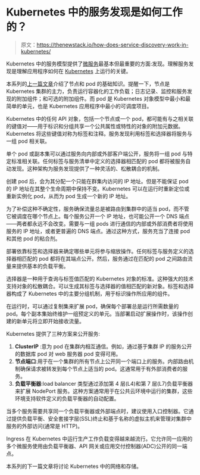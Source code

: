 # Kubernetes 中的服务发现是如何工作的？

> 原文：<https://thenewstack.io/how-does-service-discovery-work-in-kubernetes/>

Kubernetes 中的服务模型提供了[微服务](https://thenewstack.io/category/microservices/)最基本但最重要的方面:发现。理解服务发现是理解应用程序如何在 [Kubernetes](https://thenewstack.io/category/kubernetes/) 上运行的关键。

本系列的[上一篇文章](https://thenewstack.io/how-do-applications-run-on-kubernetes/)介绍了节点和 pod 的基础知识。提醒一下，节点是 Kubernetes 集群的主力，负责运行容器化的工作负载；日志记录、监控和服务发现的附加组件；和可选的附加组件。而 pod 是 Kubernetes 对象模型中最小和最简单的单元，也是 Kubernetes 应用程序中最小的可调度项目。

Kubernetes 中的任何 API 对象，包括一个节点或一个 pod，都可能有与之相关联的键值对——用于标识和分组共享一个公共属性或特性的对象的附加元数据。Kubernetes 将这些键值对称为标签和注释。服务发现利用标签和选择器将服务与一组 pod 相关联。

单个 pod 或副本集可以通过服务向内部或外部客户端公开，服务将一组 pod 与特定标准相关联。任何标签与服务清单中定义的选择器相匹配的 pod 都将被服务自动发现。这种架构为服务发现提供了一种灵活的、松散耦合的机制。

创建 pod 后，会为其分配一个只能在群集内访问的 IP 地址。但是不能保证 pod 的 IP 地址在其整个生命周期中保持不变。Kubernetes 可以在运行时重新定位或重新实例化 pod，从而为 pod 生成一个新的 IP 地址。

为了补偿这种不确定性，服务确保流量总是被路由到集群中的适当 pod，而不管它被调度在哪个节点上。每个服务公开一个 IP 地址，也可能公开一个 DNS 端点——两者都永远不会改变。需要与一组 pods 进行通信的内部或外部消费者将使用服务的 IP 地址，或者更普遍的 DNS 端点。通过这种方式，服务充当了连接 pod 和其他 pod 的粘合剂。

部署依靠标签和选择器来确定哪些单元将参与缩放操作。任何标签与服务定义的选择器相匹配的 pod 都将在其端点公开。然后，服务通过在匹配的 pod 之间路由流量来提供基本的负载平衡。

选择器是一种用于查询与标签值匹配的 Kubernetes 对象的标准。这种强大的技术支持对象的松散耦合。可以生成其标签与选择器的值相匹配的新对象。标签和选择器构成了 Kubernetes 中的主要分组机制，用于标识操作所应用的组件。

在运行时，可以通过复制集来扩展 pod，确保每个部署总是运行所需数量的 pod。每个副本集始终维护一组预定义的单元。当部署启动扩展操作时，该操作创建的新单元将立即开始接收流量。

Kubernetes 提供了三种方案来公开服务:

1.  **ClusterIP** :意为 pod 在集群内相互通信。例如，通过基于集群 IP 的服务公开的数据库 pod 对 web 服务器 pod 变得可用。
2.  **节点端口**:用于在一个集群的所有节点上公开同一个端口上的服务。内部路由机制确保请求被转发到每个节点上适当的 pod。这通常用于有外部消费者的服务。
3.  **负载平衡器**:load balancer 类型通过添加第 4 层(L4)和第 7 层(L7)负载平衡器来扩展 NodePort 服务。这种方案通常用于在公共云环境中运行的集群，这些环境支持软件定义的负载平衡器的自动配置。

当多个服务需要共享同一个负载平衡器或外部端点时，建议使用入口控制器。它通过提供负载平衡、安全套接字层(SSL)终止和基于名称的虚拟主机来管理对集群中服务的外部访问(通常是 HTTP)。

Ingress 在 Kubernetes 中运行生产工作负载变得越来越流行。它允许同一应用的多个微服务使用由负载平衡器、API 网关或应用交付控制器(ADC)公开的同一端点。

本系列的下一篇文章将讨论 Kubernetes 中的网络和存储。

<svg xmlns:xlink="http://www.w3.org/1999/xlink" viewBox="0 0 68 31" version="1.1"><title>Group</title> <desc>Created with Sketch.</desc></svg>